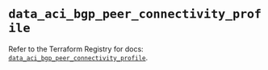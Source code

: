 # `data_aci_bgp_peer_connectivity_profile`

Refer to the Terraform Registry for docs: [`data_aci_bgp_peer_connectivity_profile`](https://registry.terraform.io/providers/ciscodevnet/aci/2.17.0/docs/data-sources/bgp_peer_connectivity_profile).
